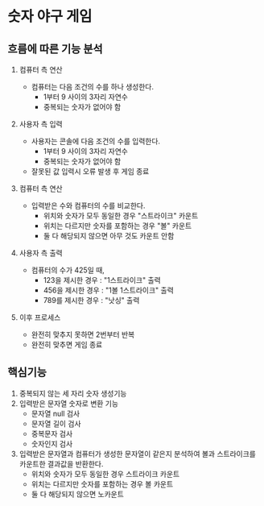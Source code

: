 # 숫자 야구 게임

## 흐름에 따른 기능 분석

1. 컴퓨터 측 연산
    - 컴퓨터는 다음 조건의 수를 하나 생성한다.
      - 1부터 9 사이의 3자리 자연수
      - 중복되는 숫자가 없어야 함

2. 사용자 측 입력
    - 사용자는 콘솔에 다음 조건의 수를 입력한다.
      - 1부터 9 사이의 3자리 자연수
      - 중복되는 숫자가 없어야 함
    - 잘못된 값 입력시 오류 발생 후 게임 종료

3. 컴퓨터 측 연산
    - 입력받은 수와 컴퓨터의 수를 비교한다.
      - 위치와 숫자가 모두 동일한 경우 "스트라이크" 카운트
      - 위치는 다르지만 숫자를 포함하는 경우 "볼" 카운트
      - 둘 다 해당되지 않으면 아무 것도 카운트 안함

4. 사용자 측 출력
    - 컴퓨터의 수가 425일 때,
      - 123을 제시한 경우 : "1스트라이크" 출력
      - 456을 제시한 경우 : "1볼 1스트라이크" 출력
      - 789를 제시한 경우 : "낫싱" 출력

5. 이후 프로세스
    - 완전히 맞추지 못하면 2번부터 반복
    - 완전히 맞추면 게임 종료


## 핵심기능

1. 중복되지 않는 세 자리 숫자 생성기능
2. 입력받은 문자열 숫자로 변환 기능
    * 문자열 null 검사
    * 문자열 길이 검사
    * 중복문자 검사
    * 숫자인지 검사
3. 입력받은 문자열과 컴퓨터가 생성한 문자열이 같은지 분석하여 볼과 스트라이크를 카운트한 결과값을 반환한다.
    * 위치와 숫자가 모두 동일한 경우 스트라이크 카운트
    * 위치는 다르지만 숫자를 포함하는 경우 볼 카운트
    * 둘 다 해당되지 않으면 노카운트